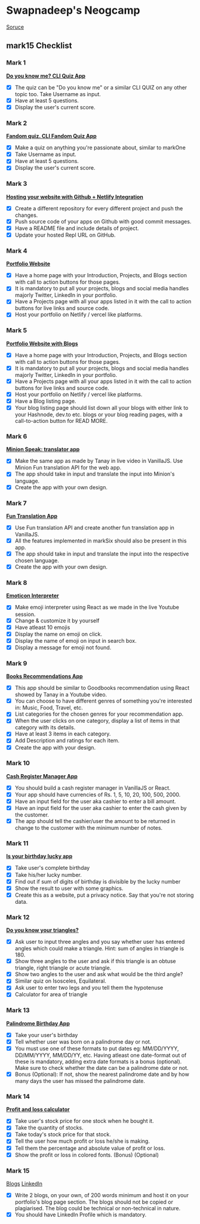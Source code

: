 # Swapnadeep's Neogcamp

[Soruce](https://neog.camp/qualifier/portfolio)

## mark15 Checklist

### Mark 1

[**Do you know me? CLI Quiz App**](https://replit.com/@swapnadeep/HowWellDoYouKnowMe?embed=true)

- [x] The quiz can be "Do you know me" or a similar CLI QUIZ on any other topic too. Take Username as input.
- [x] Have at least 5 questions.
- [x] Display the user's current score.

### Mark 2

[**Fandom quiz. CLI Fandom Quiz App**](https://replit.com/@swapnadeep/JavaScriptQuiz?embed=true)

- [x] Make a quiz on anything you're passionate about, similar to markOne
- [x] Take Username as input.
- [x] Have at least 5 questions.
- [x] Display the user's current score.

### Mark 3

[**Hosting your website with Github + Netlify Integration**](https://github.com/swapnadeepmohapatra/neog-camp-level-zero)

- [x] Create a different repository for every different project and push the changes.
- [x] Push source code of your apps on Github with good commit messages.
- [x] Have a README file and include details of project.
- [x] Update your hosted Repl URL on GitHub.

### Mark 4

[**Portfolio Website**](https://portfolio-v1.neog.swapnadeep.com/)

- [x] Have a home page with your Introduction, Projects, and Blogs section with call to action buttons for those pages.
- [x] It is mandatory to put all your projects, blogs and social media handles majorly Twitter, LinkedIn in your portfolio.
- [x] Have a Projects page with all your apps listed in it with the call to action buttons for live links and source code.
- [x] Host your portfolio on Netlify / vercel like platforms.

### Mark 5

[**Portfolio Website with Blogs**](https://portfolio.neog.swapnadeep.com/)

- [x] Have a home page with your Introduction, Projects, and Blogs section with call to action buttons for those pages.
- [x] It is mandatory to put all your projects, blogs and social media handles majorly Twitter, LinkedIn in your portfolio.
- [x] Have a Projects page with all your apps listed in it with the call to action buttons for live links and source code.
- [x] Host your portfolio on Netlify / vercel like platforms.
- [x] Have a Blog listing page.
- [x] Your blog listing page should list down all your blogs with either link to your Hashnode, dev.to etc. blogs or your blog reading pages, with a call-to-action button for READ MORE.

### Mark 6

[**Minion Speak: translator app**](https://mark6.neog.swapnadeep.com/)

- [x] Make the same app as made by Tanay in live video in VanillaJS. Use Minion Fun translation API for the web app.
- [x] The app should take in input and translate the input into Minion's language.
- [x] Create the app with your own design.

### Mark 7

[**Fun Translation App**](https://mark.7.neog.swapnadeep.com/)

- [x] Use Fun translation API and create another fun translation app in VanillaJS.
- [x] All the features implemented in markSix should also be present in this app.
- [x] The app should take in input and translate the input into the respective chosen language.
- [x] Create the app with your own design.

### Mark 8

[**Emoticon Interpreter**](https://mark8.neog.swapnadeep.com/)

- [x] Make emoji interpreter using React as we made in the live Youtube session.
- [x] Change & customize it by yourself
- [x] Have atleast 10 emojis
- [x] Display the name on emoji on click.
- [x] Display the name of emoji on input in search box.
- [x] Display a message for emoji not found.

### Mark 9

[**Books Recommendations App**](https://mark9.neog.swapnadeep.com/)

- [x] This app should be similar to Goodbooks recommendation using React showed by Tanay in a Youtube video.
- [x] You can choose to have different genres of something you're interested in: Music, Food, Travel, etc.
- [x] List categories for the chosen genres for your recommendation app.
- [x] When the user clicks on one category, display a list of items in that category with its details.
- [x] Have at least 3 items in each category.
- [x] Add Description and ratings for each item.
- [x] Create the app with your design.

### Mark 10

[**Cash Register Manager App**](https://mark10.neog.swapnadeep.com/)

- [x] You should build a cash register manager in VanillaJS or React.
- [x] Your app should have currencies of Rs. 1, 5, 10, 20, 100, 500, 2000.
- [x] Have an input field for the user aka cashier to enter a bill amount.
- [x] Have an input field for the user aka cashier to enter the cash given by the customer.
- [x] The app should tell the cashier/user the amount to be returned in change to the customer with the minimum number of notes.

### Mark 11

[**Is your birthday lucky app**](https://mark11.neog.swapnadeep.com/)

- [x] Take user's complete birthday
- [x] Take his/her lucky number.
- [x] Find out if sum of digits of birthday is divisible by the lucky number
- [x] Show the result to user with some graphics.
- [x] Create this as a website, put a privacy notice. Say that you're not storing data.

### Mark 12

[**Do you know your triangles?**](https://mark12.neog.swapnadeep.com/)

- [x] Ask user to input three angles and you say whether user has entered angles which could make a triangle. Hint: sum of angles in triangle is 180.
- [x] Show three angles to the user and ask if this triangle is an obtuse triangle, right triangle or acute triangle.
- [x] Show two angles to the user and ask what would be the third angle?
- [x] Similar quiz on Isosceles, Equilateral.
- [x] Ask user to enter two legs and you tell them the hypotenuse
- [x] Calculator for area of triangle

### Mark 13

[**Palindrome Birthday App**](https://mark13.neog.swapnadeep.com/)

- [x] Take your user's birthday
- [x] Tell whether user was born on a palindrome day or not.
- [x] You must use one of these formats to put dates eg: MM/DD/YYYY, DD/MM/YYYY, MM/DD/YY, etc. Having atleast one date-format out of these is mandatory, adding extra date formats is a bonus (optional). Make sure to check whether the date can be a palindrome date or not.
- [x] Bonus (Optional): If not, show the nearest palindrome date and by how many days the user has missed the palindrome date.

### Mark 14

[**Profit and loss calculator**](https://mark14.neog.swapnadeep.com/)

- [x] Take user's stock price for one stock when he bought it.
- [x] Take the quantity of stocks.
- [x] Take today's stock price for that stock.
- [x] Tell the user how much profit or loss he/she is making.
- [x] Tell them the percentage and absolute value of profit or loss.
- [x] Show the profit or loss in colored fonts. (Bonus) (Optional)

### Mark 15

[Blogs](https://dev.to/swapnadeepmohapatra/)
[LinkedIn](https://www.linkedin.com/in/swapnadeep-mohapatra/)

- [x] Write 2 blogs, on your own, of 200 words minimum and host it on your portfolio's blog page section. The blogs should not be copied or plagiarised. The blog could be technical or non-technical in nature.
- [x] You should have LinkedIn Profile which is mandatory.
